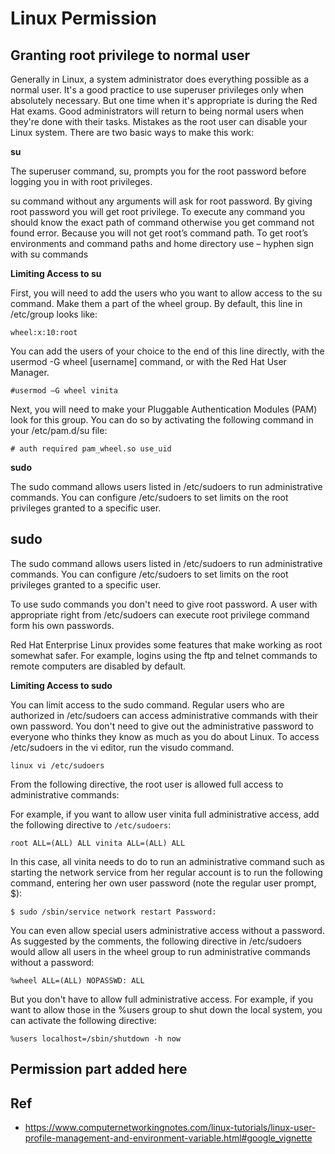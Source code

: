 # Linux Permission

## **Granting root privilege to normal user**

Generally in Linux, a system administrator does everything possible as a normal user. It's a good practice to use superuser privileges only when absolutely necessary. But one time when it's appropriate is during the Red Hat exams. Good administrators will return to being normal users when they're done with their tasks. Mistakes as the root user can disable your Linux system. There are two basic ways to make this work:

**su**

The superuser command, su, prompts you for the root password before logging you in with root privileges.

su command without any arguments will ask for root password. By giving root password you will get root privilege. To execute any command you should know the exact path of command otherwise you get command not found error. Because you will not get root’s command path. To get root’s environments and command paths and home directory use – hyphen sign with su commands

**Limiting Access to su**

First, you will need to add the users who you want to allow access to the su command. Make them a part of the wheel group. By default, this line in /etc/group looks like:

 `wheel:x:10:root`

You can add the users of your choice to the end of this line directly, with the usermod -G wheel [username] command, or with the Red Hat User Manager.

 `#usermod –G wheel vinita`

Next, you will need to make your Pluggable Authentication Modules (PAM) look for this group. You can do so by activating the following command in your /etc/pam.d/su file:

 `# auth required pam_wheel.so use_uid `

**sudo**

The sudo command allows users listed in /etc/sudoers to run administrative commands. You can configure /etc/sudoers to set limits on the root privileges granted to a specific user.

## **sudo**

The sudo command allows users listed in /etc/sudoers to run administrative commands. You can configure /etc/sudoers to set limits on the root privileges granted to a specific user.

To use sudo commands you don't need to give root password. A user with appropriate right from /etc/sudoers can execute root privilege command form his own passwords.

Red Hat Enterprise Linux provides some features that make working as root somewhat safer. For example, logins using the ftp and telnet commands to remote computers are disabled by default.

**Limiting Access to sudo**

You can limit access to the sudo command. Regular users who are authorized in /etc/sudoers can access administrative commands with their own password. You don't need to give out the administrative password to everyone who thinks they know as much as you do about Linux. To access /etc/sudoers in the vi editor, run the visudo command.

`linux vi /etc/sudoers`

From the following directive, the root user is allowed full access to administrative commands:

For example, if you want to allow user vinita full administrative access, add the following directive to `/etc/sudoers`:

`root ALL=(ALL) ALL vinita ALL=(ALL) ALL`

In this case, all vinita needs to do to run an administrative command such as starting the network service from her regular account is to run the following command, entering her own user password (note the regular user prompt, $):

`$ sudo /sbin/service network restart Password:`

You can even allow special users administrative access without a password. As suggested by the comments, the following directive in /etc/sudoers would allow all users in the wheel group to run administrative commands without a password:

`%wheel ALL=(ALL) NOPASSWD: ALL`

But you don't have to allow full administrative access. For example, if you want to allow those in the %users group to shut down the local system, you can activate the following directive:

`%users localhost=/sbin/shutdown -h now`

## Permission part added here

## Ref

- https://www.computernetworkingnotes.com/linux-tutorials/linux-user-profile-management-and-environment-variable.html#google_vignette